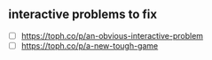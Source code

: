 ## interactive problems to fix

- [ ] https://toph.co/p/an-obvious-interactive-problem
- [ ] https://toph.co/p/a-new-tough-game